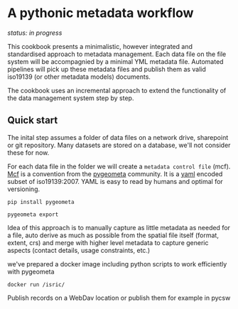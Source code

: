 # A pythonic metadata workflow

*status: in progress*

This cookbook presents a minimalistic, however integrated and standardised approach to metadata management. Each data file on the file system will be accompagnied by a minimal YML metadata file. Automated pipelines will pick up these metadata files and publish them as valid iso19139 (or other metadata models) documents.

The cookbook uses an incremental approach to extend the functionality of the data management system step by step.

## Quick start

The inital step assumes a folder of data files on a network drive, sharepoint or git repository. Many datasets are stored on a database, we'll not consider these for now.

For each data file in the folder we will create a `metadata control file` (mcf). [Mcf](https://geopython.github.io/pygeometa/reference/mcf/) is a convention from the [pygeometa](https://geopython.github.io/pygeometa) community. It is a [yaml](https://en.wikipedia.org/wiki/YAML) encoded subset of iso19139:2007. YAML is easy to read by humans and optimal for versioning.

```
pip install pygeometa
```

```
pygeometa export 
```

Idea of this approach is to manually capture as little metadata as needed for a file, auto derive as much as possible from the spatial file itself (format, extent, crs) and merge with higher level metadata to capture generic aspects (contact details, usage constraints, etc.)

we've prepared a docker image including python scripts to work efficiently with pygeometa

```
docker run /isric/
```



Publish records on a WebDav location or publish them for example in pycsw


